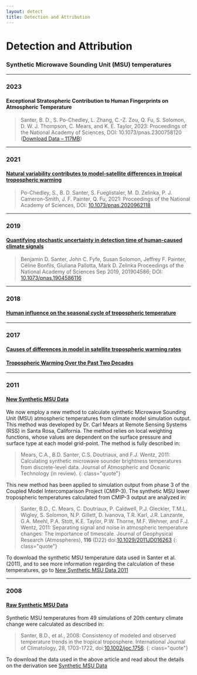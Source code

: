 ```yaml
---
layout: detect
title: Detection and Attribution
---
```


# Detection and Attribution
### Synthetic Microwave Sounding Unit (MSU) temperatures

---

### 2023
#### Exceptional Stratospheric Contribution to Human Fingerprints on Atmospheric Temperature
> Santer, B. D., S. Po-Chedley, L. Zhang, C.-Z. Zou, Q. Fu, S. Solomon, D. W. J. Thompson, C. Mears, and K. E. Taylor, 2023: Proceedings of the National Academy of Sciences, DOI: 10.1073/pnas.2300758120 ([Download Data – 117MB]({{site.url}}/climate-data/PNAS_2023/Santer_MSU_SSU.zip))

---

### 2021
#### [Natural variability contributes to model-satellite differences in tropical tropospheric warming][PNAS2021]
> Po-Chedley, S., B. D. Santer, S. Fueglistaler, M. D. Zelinka, P. J. Cameron-Smith, J. F. Painter, Q. Fu, 2021:  Proceedings of the National Academy of Sciences, DOI: [10.1073/pnas.2020962118](http://doi.org/10.1073/pnas.2020962118)

---

### 2019
#### [Quantifying stochastic uncertainty in detection time of human-caused climate signals][PNAS2019]
> Benjamin D. Santer, John C. Fyfe, Susan Solomon, Jeffrey F. Painter, Céline Bonfils, Giuliana Pallotta, Mark D. Zelinka 
Proceedings of the National Academy of Sciences Sep 2019, 201904586; DOI: [10.1073/pnas.1904586116](http://doi.org/10.1073/pnas.1904586116)

---

### 2018
#### [Human influence on the seasonal cycle of tropospheric temperature][msu2018]

---

### 2017
#### [Causes of differences in model in satellite tropospheric warming rates][NG2017]
#### [Tropospheric Warming Over the Past Two Decades][msu2017]


---

### 2011
#### [New Synthetic MSU Data][msu2011]

We now employ a new method to calculate synthetic Microwave Sounding Unit (MSU) atmospheric temperatures from climate model simulation output. This method was developed by Dr. Carl Mears at Remote Sensing Systems (RSS) in Santa Rosa, California. The method relies on local weighting functions, whose values are dependent on the surface pressure and surface type at each model grid-point. The method is fully described in:

> Mears, C.A., B.D. Santer, C.S. Doutriaux, and F.J. Wentz, 2011: Calculating synthetic microwave sounder brightness temperatures from discrete-level data. Journal of Atmospheric and Oceanic Technology (in review).
{: class="quote"}

This new method has been applied to simulation output from phase 3 of the Coupled Model Intercomparison Project (CMIP-3). The synthetic MSU lower tropospheric temperatures calculated from CMIP-3 output are analyzed in:

> Santer, B.D., C. Mears, C. Doutriaux, P. Caldwell, P.J. Gleckler, T.M.L. Wigley, S. Solomon, N.P. Gillett, D. Ivanova, T.R. Karl, J.R. Lanzante, G.A. Meehl, P.A. Stott, K.E. Taylor, P.W. Thorne, M.F. Wehner, and F.J. Wentz, 2011: Separating signal and noise in atmospheric temperature changes: The importance of timescale. Journal of Geophysical Research (Atmospheres), <b>116</b> (D22) doi:[10.1029/2011JD016263][DOI2011]
{: class="quote"}

To download the synthetic MSU temperature data used in Santer et al. (2011), and to see more information regarding the calculation of these temperatures, go to [New Synthetic MSU Data 2011][msu2011]

---

### 2008
#### [Raw Synthetic MSU Data][msu2008] 

Synthetic MSU temperatures from 49 simulations of 20th century climate change were calculated as described in:

> Santer, B.D., et al., 2008: Consistency of modeled and observed temperature trends in the tropical troposphere. International Journal of Climatology, 28, 1703-1722, doi:[10.1002/joc.1756][DOI2008].
{: class="quote"}

To download the data used in the above article and read about the details on the derivation see 
[Synthetic MSU Data][msu2008]

[DOI2008]: http://dx.doi.org/doi:10.1029/2011JD016263
[DOI2011]: http://dx.doi.org/10.1002/joc.1756
[msu2008]: {{site.url}}/research/DandA/Synthetic%20Microwave%20Sounding%20Unit%20(MSU)%20temperatures/2008/index.html
[msu2011]: {{site.url}}/research/DandA/Synthetic%20Microwave%20Sounding%20Unit%20(MSU)%20temperatures/2011/index.html
[msu2017]: {{site.url}}/research/DandA/Synthetic%20Microwave%20Sounding%20Unit%20(MSU)%20temperatures/2017/Scientific_Reports/index.html
[msu2018]: {{site.url}}/research/DandA/Synthetic%20Microwave%20Sounding%20Unit%20(MSU)%20temperatures/2018/index.html
[NG2017]: {{site.url}}/research/DandA/Synthetic%20Microwave%20Sounding%20Unit%20(MSU)%20temperatures/2017/Nature_Geoscience/index.html
[PNAS2019]: {{site.url}}/research/DandA/PNAS_2019/index.html
[PNAS2021]: {{site.url}}/research/DandA/PNAS_2021/index.html
